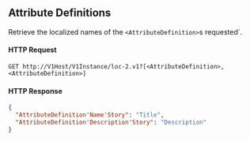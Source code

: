 ## Attribute Definitions

Retrieve the localized names of the `<AttributeDefinition>`s requested`.

#### HTTP Request

`GET http://V1Host/V1Instance/loc-2.v1?[<AttributeDefinition>,<AttributeDefinition>]`

#### HTTP Response

```json
{
  "AttributeDefinition'Name'Story": "Title",
  "AttributeDefinition'Description'Story": "Description"
}
```